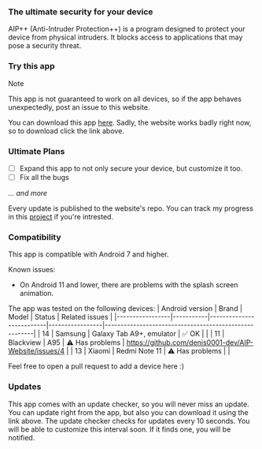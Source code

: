 ### The ultimate security for your device
AIP++ (Anti-Intruder Protection++) is a program designed to protect your device from physical intruders. It blocks access to applications that may pose a security threat.

### Try this app
> [!NOTE]
> This app is not guaranteed to work on all devices, so if the app behaves unexpectedly, post an issue to this website.

You can download this app [here](https://github.com/denis0001-dev/AIP-Website/releases/latest).
Sadly, the website works badly right now, so to download click the link above.
### Ultimate Plans

- [ ] Expand this app to not only secure your device, but customize it too.
- [ ] Fix all the bugs

_... and more_

Every update is published to the website's repo. You can track my progress in this [project](https://github.com/users/denis0001-dev/projects/3) if you're intrested.
### Compatibility 
This app is compatible with Android 7 and higher.

Known issues:
- On Android 11 and lower, there are problems with the splash screen animation.

The app was tested on the following devices:
| Android version | Brand     | Model                    | Status          | Related issues                                        |
|-----------------|-----------|--------------------------|-----------------|-------------------------------------------------------|
| 14              | Samsung   | Galaxy Tab A9+, emulator | ✅️ OK           |                                                       |
| 11              | Blackview | A95                      | ⚠️ Has problems | https://github.com/denis0001-dev/AIP-Website/issues/4 |
| 13              | Xiaomi    | Redmi Note 11            | ⚠️ Has problems |                                                       |

Feel free to open a pull request to add a device here :)
### Updates
This app comes with an update checker, so you will never miss an update. You can update right from the app, but also you can download it using the link above.
The update checker checks for updates every 10 seconds. You will be able to customize this interval soon. If it finds one, you will be notified.
